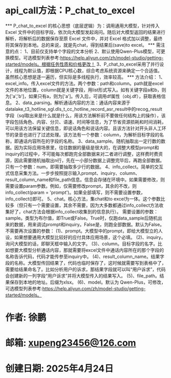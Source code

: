 # api_call方法：P_chat_to_excel
*** P_chat_to_excel 的核心思想（底层逻辑）为：调用通用大模型，针对传入 Excel 文件中的目标字段，依次向大模型发起询问。随后对大模型返回的结果进行解析，将解析后的数据保存至原 Excel 文件中，并对 Excel 格式加以调整，最终将其保存到本地。总的来说，就是先chat，得到结果后(save)to excel。
*** 需注意的点：
1、目前仅支持单个字段的文本分析
2、默认使用Qwen-Plus模型，可更换模型。可选模型列表参考:https://help.aliyun.com/zh/model-studio/getting-started/models。根据任务性质和价格更改！
3、P_chat_to_excel采用了并行设计，线程为默认值，即根据CPU核心数，综合考虑系统资源来确定一个合适值。虽然核心思想是逐一遍历，但实际是多线程执行，效率较高。
*** 方法介绍：
1、excel_info。传入excel文件的方法。两个参数：path和column。path就是excel文件的本地位置，column就是关键字段，用list形式写入。如有关键字段a和b，则为['a','b']，如果只有a，则为['a']。传入后，可调用df属性（obj.df），获取表格信息。
2、data_parsing。解析通话内容的方法：通话内容来源于datalake_t3_hotline_sgl.dls_t_cc_hotline_record_asr_result中的recog_result字段（sql取出来是什么就是什么，用该方法解析前不要做任何结构上的操作），该字段包括角色、内容、分贝、语速、时间等信息，为了节省资源损耗和时间消耗，可以用该方法保留关键信息，即说话角色和说话内容。且该方法针对开头非人工环节的录音也进行了过滤处理。该方法有一个参数：column，为解析目标字段的名称，即通话内容所在的字段的名称。
3、data_sample。随机抽取出一定行数的数据。因为实际应用场景里，往往数据的量级是很大的，在调整大模型prompt和inquiry的过程中，不可能每次都跑完全部数据来对二者进行调整，这样费时费资源，因此需要随机抽取出n行，先在一小部分数据上调整完毕后，再跑全部数据。只有一个参数：num，即需要抽取多少行的数据。
4、info_collect。简单的交互式信息采集方法。一步步按照提示输入prompt、inquiry、column、result_column_name和file_path信息。信息会存储在环境中。如果需要修改，则需要设置param参数。例如，仅需要修改prompt，其余的不改，则info_collect(param = 'prompt')。如果全部填写，则不需要设置参数，info_collect()即可。
5、chat。核心方法，集chat和to excel为一体。这个参数比较多（但只有一个需要设置，其余不需要，因为大多数都通过info_collect方法收集好了，chat方法会根据info_collect收集到的信息执行）。
需要设置的参数：sample。类型为布尔值，即True或False。True时，仅跑data_sample后随机出来的数据，用来调试prompt和inquiry。False是，则跑全部数据。默认为False。
不需要再次设置的参数：
(1)、prompt。大模型中的prompt，即给大模型立的人设，如果想要通用大模型比较好的应付具体应用场景，这个必填。
(2)、inquiry。询问大模型的话，即聊天框中输入的文字。
(3)、column。目标字段的名字。比如想要大模型分析通话内容，那就需要将excel文件中通话内容所在的那个字段的名称告诉代码，代码才能传参至inquiry中。
(4)、result_column_name。结果字段的名称。大模型传回结果了，代码也临时保存了，这时候就需要写到表格中了，需要给结果命名了。比如分析用户的诉求，那结果字段就可以叫“用户诉求”，代码会创建新的一列字段“用户诉求”并将大模型传入的结果写入。
(5)、file_path。结果保存到本地的地址。后缀为xlsx。
(6)、model。默认为 Qwen-Plus，可修改，可选模型列表参考:https://help.aliyun.com/zh/model-studio/getting-started/models。   

# 作者: 徐鹏
# 邮箱: xupeng23456@126.com
# 创建日期: 2025年4月24日
